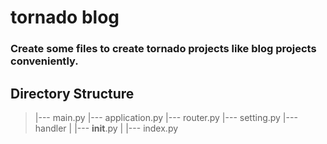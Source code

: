 # tornado blog

### Create some files to create tornado projects like blog projects conveniently.

## Directory Structure

> |--- main.py
> |--- application.py
> |--- router.py
> |--- setting.py
> |--- handler
> |    |--- __init__.py
> |    |--- index.py
